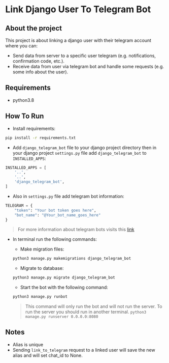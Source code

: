 # Link Django User To Telegram Bot

## About the project 

This project is about linking a django user with their telegram account where you can:
* Send data from server to a specific user telegram (e.g. notifications, confirmation code, etc.).
* Receive data from user via telegram bot and handle some requests (e.g. some info about the user).

## Requirements

* python3.8

## How To Run

* Install requirements:
```bash
pip install -r requirements.txt
```

* Add `django_telegram_bot` file to your django project directory then in your django project `settings.py` file add `django_telegram_bot` to `INSTALLED_APPS`:

```python
INSTALLED_APPS = [
    '..',
    '..',
    'django_telegram_bot',
]
```

* Also in `settings.py` file add telegram bot information:

```python
TELEGRAM = {
    "token": "Your bot token goes here",
    "bot_name": "@Your_bot_name_goes_here"
}
```
> For more information about telegram bots visits this [link](https://www.freecodecamp.org/news/how-to-create-a-telegram-bot-using-python/)

* In terminal run the following commands:

    - Make migration files:
    ```bash
    python3 manage.py makemigrations django_telegram_bot
    ```
    - Migrate to database:
    ```bash
    python3 manage.py migrate django_telegram_bot
    ```
    - Start the bot with the following command:
    ```bash
    python3 manage.py runbot
    ```
    > This command will only run the bot and will not run the server.
    > To run the server you should run in another terminal.
    > `python3 manage.py runserver 0.0.0.0:8080`

## Notes

* Alias is unique
* Sending `link_to_telegram` request to a linked user will save the new alias and will set chat_id to None.